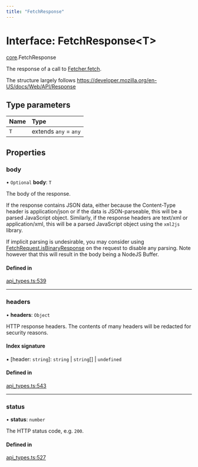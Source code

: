 ```yaml
---
title: "FetchResponse"
---
```

# Interface: FetchResponse<T\>

[core](../modules/core.md).FetchResponse

The response of a call to [Fetcher.fetch](core.Fetcher.md#fetch).

The structure largely follows https://developer.mozilla.org/en-US/docs/Web/API/Response

## Type parameters

| Name | Type |
| :------ | :------ |
| `T` | extends `any` = `any` |

## Properties

### body

• `Optional` **body**: `T`

The body of the response.

If the response contains JSON data, either because the Content-Type header is application/json
or if the data is JSON-parseable, this will be a parsed JavaScript object.
Similarly, if the response headers are text/xml or application/xml, this will be a parsed
JavaScript object using the `xml2js` library.

If implicit parsing is undesirable, you may consider using [FetchRequest.isBinaryResponse](core.FetchRequest.md#isbinaryresponse) on the request
to disable any parsing. Note however that this will result in the body being a NodeJS Buffer.

#### Defined in

[api_types.ts:539](https://github.com/coda/packs-sdk/blob/main/api_types.ts#L539)

___

### headers

• **headers**: `Object`

HTTP response headers. The contents of many headers will be redacted for security reasons.

#### Index signature

▪ [header: `string`]: `string` \| `string`[] \| `undefined`

#### Defined in

[api_types.ts:543](https://github.com/coda/packs-sdk/blob/main/api_types.ts#L543)

___

### status

• **status**: `number`

The HTTP status code, e.g. `200`.

#### Defined in

[api_types.ts:527](https://github.com/coda/packs-sdk/blob/main/api_types.ts#L527)

